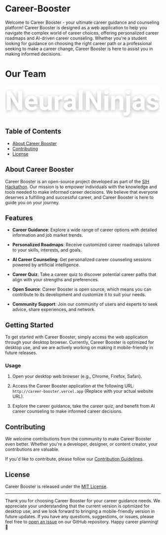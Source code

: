 # Career-Booster

Welcome to Career Booster - your ultimate career guidance and counseling platform! Career Booster is designed as a web application to help you navigate the complex world of career choices, offering personalized career roadmaps and AI-driven career counseling. Whether you're a student looking for guidance on choosing the right career path or a professional seeking to make a career change, Career Booster is here to assist you in making informed decisions.

# Our Team  
![Career Booster Logo](https://raw.githubusercontent.com/kunalshah017/SIH-Hackathon/main/Assets/NeuralNinjas.png)

## Table of Contents

- [About Career Booster](https://career-booster.vercel.app/About/about.html)
- [Contributing](#contributing)
- [License](#license)

## About Career Booster

Career Booster is an open-source project developed as part of the [SIH Hackathon](https://www.sih.gov.in/). Our mission is to empower individuals with the knowledge and tools needed to make informed career decisions. We believe that everyone deserves a fulfilling and successful career, and Career Booster is here to guide you on your journey.

## Features

- **Career Guidance**: Explore a wide range of career options with detailed information and job market trends.

- **Personalized Roadmaps**: Receive customized career roadmaps tailored to your skills, interests, and goals.

- **AI Career Counseling**: Get personalized career counseling sessions powered by artificial intelligence.

- **Career Quiz**: Take a career quiz to discover potential career paths that align with your strengths and preferences.

- **Open Source**: Career Booster is open source, which means you can contribute to its development and customize it to suit your needs.

- **Community Support**: Join our community of users and experts to seek advice, share experiences, and network.

## Getting Started

To get started with Career Booster, simply access the web application through your desktop browser. Currently, Career Booster is optimized for desktop use, and we are actively working on making it mobile-friendly in future releases.

### Usage

1. Open your desktop web browser (e.g., Chrome, Firefox, Safari).

2. Access the Career Booster application at the following URL: `http://career-booster.vercel.app` (Replace with your actual website URL).

3. Explore the career guidance, take the career quiz, and benefit from AI career counseling to make informed career decisions.

## Contributing

We welcome contributions from the community to make Career Booster even better. Whether you're a developer, designer, or content creator, your contributions are valuable.

If you'd like to contribute, please follow our [Contribution Guidelines](CONTRIBUTING.md).

## License

Career Booster is released under the [MIT License](LICENSE).

---

Thank you for choosing Career Booster for your career guidance needs. We appreciate your understanding that the current version is optimized for desktop use, and we look forward to bringing a mobile-friendly version in future updates. If you have any questions, suggestions, or issues, please feel free to [open an issue](https://github.com/kunalshah017/SIH-Hackathon/issues) on our GitHub repository. Happy career planning! 🚀
